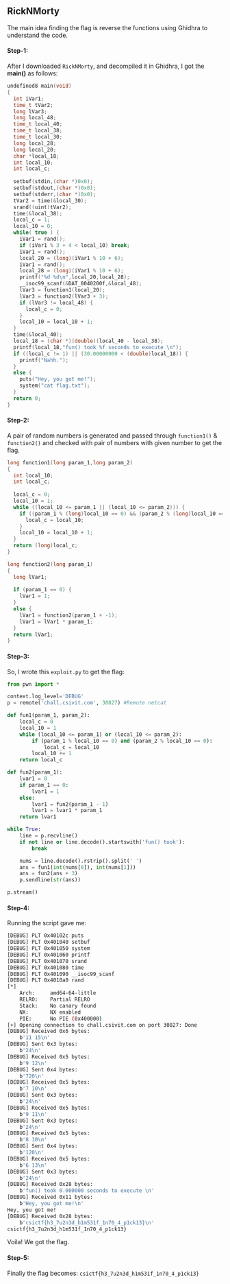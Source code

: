 ## RickNMorty
The main idea finding the flag is reverse the functions using Ghidhra to understand the code.

#### Step-1:
After I downloaded `RickNMorty`, and decompiled it in Ghidhra, I got the **main()** as follows:
```c
undefined8 main(void)
{
  int iVar1;
  time_t tVar2;
  long lVar3;
  long local_48;
  time_t local_40;
  time_t local_38;
  time_t local_30;
  long local_28;
  long local_20;
  char *local_18;
  int local_10;
  int local_c;
  
  setbuf(stdin,(char *)0x0);
  setbuf(stdout,(char *)0x0);
  setbuf(stderr,(char *)0x0);
  tVar2 = time(&local_30);
  srand((uint)tVar2);
  time(&local_38);
  local_c = 1;
  local_10 = 0;
  while( true ) {
    iVar1 = rand();
    if (iVar1 % 3 + 4 < local_10) break;
    iVar1 = rand();
    local_20 = (long)(iVar1 % 10 + 6);
    iVar1 = rand();
    local_28 = (long)(iVar1 % 10 + 6);
    printf("%d %d\n",local_20,local_28);
    __isoc99_scanf(&DAT_0040200f,&local_48);
    lVar3 = function1(local_20);
    lVar3 = function2(lVar3 + 3);
    if (lVar3 != local_48) {
      local_c = 0;
    }
    local_10 = local_10 + 1;
  }
  time(&local_40);
  local_18 = (char *)(double)(local_40 - local_38);
  printf(local_18,"fun() took %f seconds to execute \n");
  if ((local_c != 1) || (30.00000000 < (double)local_18)) {
    printf("Nahh.");
  }
  else {
    puts("Hey, you got me!");
    system("cat flag.txt");
  }
  return 0;
}
```

#### Step-2:
A pair of random numbers is generated and passed through `function1()` & `function2()` and checked with pair of numbers with given number to get the flag.

```c
long function1(long param_1,long param_2)
{
  int local_10;
  int local_c;
  
  local_c = 0;
  local_10 = 1;
  while ((local_10 <= param_1 || (local_10 <= param_2))) {
    if ((param_1 % (long)local_10 == 0) && (param_2 % (long)local_10 == 0)) {
      local_c = local_10;
    }
    local_10 = local_10 + 1;
  }
  return (long)local_c;
}
```

```c
long function2(long param_1)
{
  long lVar1;
  
  if (param_1 == 0) {
    lVar1 = 1;
  }
  else {
    lVar1 = function2(param_1 + -1);
    lVar1 = lVar1 * param_1;
  }
  return lVar1;
}
```

#### Step-3:
So, I wrote this `exploit.py` to get the flag:

```python
from pwn import *

context.log_level='DEBUG'
p = remote('chall.csivit.com', 30827) #Remote netcat

def fun1(param_1, param_2):
    local_c = 0
    local_10 = 1
    while (local_10 <= param_1) or (local_10 <= param_2):
        if (param_1 % local_10 == 0) and (param_2 % local_10 == 0):
            local_c = local_10
        local_10 += 1
    return local_c

def fun2(param_1):
    lvar1 = 0
    if param_1 == 0:
        lvar1 = 1
    else:
        lvar1 = fun2(param_1 - 1)
        lvar1 = lvar1 * param_1
    return lvar1

while True:
    line = p.recvline()
    if not line or line.decode().startswith('fun() took'):
        break

    nums = line.decode().rstrip().split(' ')
    ans = fun1(int(nums[0]), int(nums[1]))
    ans = fun2(ans + 3)
    p.sendline(str(ans))

p.stream()
```

#### Step-4:
Running the script gave me:

```bash
[DEBUG] PLT 0x40102c puts
[DEBUG] PLT 0x401040 setbuf
[DEBUG] PLT 0x401050 system
[DEBUG] PLT 0x401060 printf
[DEBUG] PLT 0x401070 srand
[DEBUG] PLT 0x401080 time
[DEBUG] PLT 0x401090 __isoc99_scanf
[DEBUG] PLT 0x4010a0 rand
[*] 
    Arch:     amd64-64-little
    RELRO:    Partial RELRO
    Stack:    No canary found
    NX:       NX enabled
    PIE:      No PIE (0x400000)
[+] Opening connection to chall.csivit.com on port 30827: Done
[DEBUG] Received 0x6 bytes:
    b'11 15\n'
[DEBUG] Sent 0x3 bytes:
    b'24\n'
[DEBUG] Received 0x5 bytes:
    b'9 12\n'
[DEBUG] Sent 0x4 bytes:
    b'720\n'
[DEBUG] Received 0x5 bytes:
    b'7 10\n'
[DEBUG] Sent 0x3 bytes:
    b'24\n'
[DEBUG] Received 0x5 bytes:
    b'9 11\n'
[DEBUG] Sent 0x3 bytes:
    b'24\n'
[DEBUG] Received 0x5 bytes:
    b'8 10\n'
[DEBUG] Sent 0x4 bytes:
    b'120\n'
[DEBUG] Received 0x5 bytes:
    b'6 13\n'
[DEBUG] Sent 0x3 bytes:
    b'24\n'
[DEBUG] Received 0x28 bytes:
    b'fun() took 0.000000 seconds to execute \n'
[DEBUG] Received 0x11 bytes:
    b'Hey, you got me!\n'
Hey, you got me!
[DEBUG] Received 0x28 bytes:
    b'csictf{h3_7u2n3d_h1m531f_1n70_4_p1ck13}\n'
csictf{h3_7u2n3d_h1m531f_1n70_4_p1ck13}
```
Voila! We got the flag.

#### Step-5:
Finally the flag becomes: 
`csictf{h3_7u2n3d_h1m531f_1n70_4_p1ck13}`